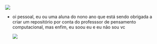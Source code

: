 ![](https://media.tenor.com/ij3N7Li0GisAAAAC/one-piece-jinbe.gif)


- oi pessoal, eu ou uma aluna do nono ano que está sendo obrigada a criar um repositório por conta do professsor de pensamento computacional, mas enfim, eu soou eu e eu não sou vc

  ![](https://media.tenor.com/FtXh4P85jZEAAAAC/brook-one-piece.gif)
